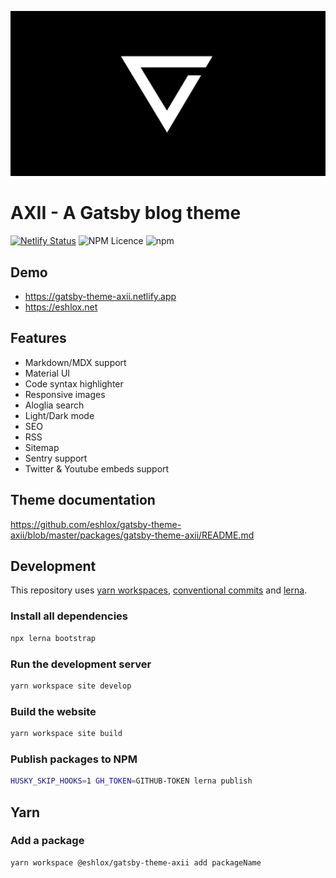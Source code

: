![AXII - A Gatsby blog theme](https://github.com/eshlox/gatsby-theme-axii/blob/master/packages/site/static/og-default.png "AXII - A Gatsby blog theme")

# AXII - A Gatsby blog theme

[![Netlify Status](https://api.netlify.com/api/v1/badges/e7989bb9-c63c-4670-9136-ebe5545459ed/deploy-status)](https://app.netlify.com/sites/gatsby-theme-axii/deploys) ![NPM Licence](https://img.shields.io/npm/l/@eshlox/gatsby-theme-axii) ![npm](https://img.shields.io/npm/v/@eshlox/gatsby-theme-axii)

## Demo

- https://gatsby-theme-axii.netlify.app
- https://eshlox.net

## Features

- Markdown/MDX support
- Material UI
- Code syntax highlighter
- Responsive images
- Aloglia search
- Light/Dark mode
- SEO
- RSS
- Sitemap
- Sentry support
- Twitter & Youtube embeds support

## Theme documentation

https://github.com/eshlox/gatsby-theme-axii/blob/master/packages/gatsby-theme-axii/README.md

## Development

This repository uses [yarn workspaces](https://yarnpkg.com/lang/en/docs/workspaces/), [conventional commits](https://www.conventionalcommits.org) and [lerna](https://lerna.js.org).

### Install all dependencies

```sh
npx lerna bootstrap
```

### Run the development server

```sh
yarn workspace site develop
```

### Build the website

```sh
yarn workspace site build
```

### Publish packages to NPM

```sh
HUSKY_SKIP_HOOKS=1 GH_TOKEN=GITHUB-TOKEN lerna publish
```

## Yarn

### Add a package

```sh
yarn workspace @eshlox/gatsby-theme-axii add packageName
```
